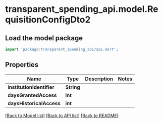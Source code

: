 # transparent_spending_api.model.RequisitionConfigDto2

## Load the model package
```dart
import 'package:transparent_spending_api/api.dart';
```

## Properties
Name | Type | Description | Notes
------------ | ------------- | ------------- | -------------
**institutionIdentifier** | **String** |  | 
**daysGrantedAccess** | **int** |  | 
**daysHistoricalAccess** | **int** |  | 

[[Back to Model list]](../README.md#documentation-for-models) [[Back to API list]](../README.md#documentation-for-api-endpoints) [[Back to README]](../README.md)


